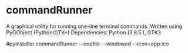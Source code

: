 # commandRunner

A graphical utility for running one-line terminal commands. Written using PyGObject (Python/GTK+)
Dependencies: Python (3.8.5.), GTK3

#pyinstaller commandRunner --onefile --windowed --icon=app.ico

